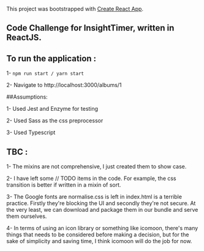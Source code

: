 This project was bootstrapped with [Create React App](https://github.com/facebook/create-react-app).

## Code Challenge for InsightTimer, written in ReactJS.

## To run the application : 
1- `npm run start / yarn start`

2- Navigate to http://localhost:3000/albums/1


##Assumptions: 

1- Used Jest and Enzyme for testing

2- Used Sass as the css preprocessor

3- Used Typescript


## TBC : 

1- The mixins are not comprehensive, I just created them to show case.

2- I have left some // TODO items in the code. For example, the css transition is better if written in a mixin of sort.

3- The Google fonts are normalise.css is left in index.html is a terrible practice. Firstly they're blocking the UI and secondly they're not secure.
At the very least, we can download and package them in our bundle and serve them ourselves.

4- In terms of using an icon library or something like icomoon, there's many things that needs to be considered before making a decision, but for the sake of simplicity and saving time, I think icomoon will do the job for now.


 


